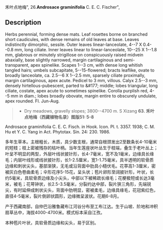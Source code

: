 禾叶点地梅",
26.**Androsace graminifolia** C. E. C. Fischer",

## Description
Herbs perennial, forming dense mats. Leaf rosettes borne on branched short caudicules, with dense remains of old leaves at base. Leaves indistinctly dimorphic, sessile. Outer leaves linear-lanceolate, 4--7 X 0.4--0.8 mm, long ciliate. Inner leaves linear to linear-lanceolate, 10--25 X 1--1.8 mm, glabrous or minutely strigillose on conspicuously raised midvein abaxially, base slightly narrowed, margin cartilaginous and semi-transparent, apex spinelike. Scapes 1--3 cm, with dense long whitish tangled hairs; umbels subcapitate, 5--15-flowered; bracts leaflike, ovate to broadly lanceolate, ca. 2.5--6 X 1--2.5 mm, sparsely ciliate proximally, margin cartilaginous, apex acute. Pedicel to 3 mm, villous. Calyx 2.5--3 mm, densely hirtellous-pubescent, parted to &amp;#177; middle; lobes triangular, long ciliate, costate, apex acute to sometimes spinelike. Corolla purplish red, 4--5 mm in diam.; lobes broadly obovate, margin entire to obscurely undulate, apex rounded. Fl. Jun-Aug.

> * Dry meadows, gravelly slopes; 3800--4700 m. S Xizang
**63. 禾叶点地梅（西藏植物名录）图版51: 5-8**

Androsace graminifolia C. E. C. Fisch. in Hook. Icon. Pl. t. 3357. 1938; C. M. Hu et Y. C. Yang in Act. Phytotax. Sin. 24: 230. 1986.

多年生草本。主根粗长，木质，具少数支根，通常自根颈发出2至数条长4-10毫米的短枝；枝上密被残存的枯叶柄。当年生莲座状叶丛生于枝端，叠生于老叶丛上；叶呈不明显的两型，外层叶线状披针形，长4-7毫米，宽不及1毫米，边缘具长缘毛；内层叶线形或线状披针形，长1-2.5厘米，宽1-1.75毫米，具半透明的软骨质边缘和刺状尖头，基部渐狭，无毛或沿背面中肋具小糙伏毛。花葶高1-3厘米，密被灰白色卷曲柔毛；伞形花序5-15花，呈头状；苞片卵形至阔披针形，叶状，长约5毫米，具软骨质边缘及小尖头，中部以下被稀疏长缘毛；花梗极短或长达3毫米，被毛；花萼钟状，长2.5-3.5毫米，分裂约达中部，裂片狭三角形，先端锐尖，有时延伸成刺状尖头，背面中肋明显，密被柔毛，边缘具缘毛，花冠紫红色，直径4-5毫米，裂片倒卵状圆形，边缘微呈波状。花期6-8月。

产于西藏南部，自仲巴沿雅鲁藏布江河谷分布至工布江达。生于山坡、阶地和冲积扇草丛中，海拔4000-4700米。模式标本采自江孜。

本种苞片叶状，具软骨质边缘和尖头，易于区别。
